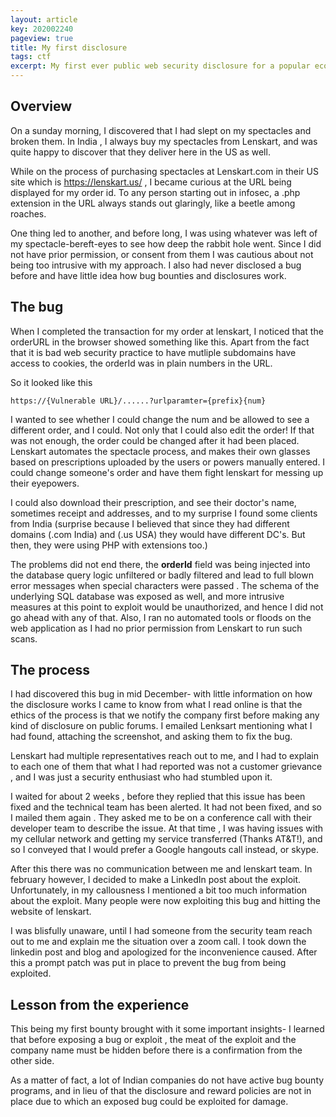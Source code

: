 ```yaml
---
layout: article
key: 202002240
pageview: true
title: My first disclosure
tags: ctf
excerpt: My first ever public web security disclosure for a popular ecommerce website
---
```



## Overview	

On a sunday morning, I discovered that I had slept on my spectacles and broken them. In India , I always buy my spectacles from Lenskart, and was quite happy to discover that they deliver here in the US as well.	

While on the process of purchasing spectacles at Lenskart.com in their US site which is https://lenskart.us/ , I became curious at the URL being displayed for my order id.  To any person starting out in infosec, a .php extension in the URL always stands out glaringly, like a beetle among roaches.	

One thing led to another, and before long, I was using whatever was left of my spectacle-bereft-eyes to see how deep the rabbit hole went. Since I did not have prior permission, or consent from them I was cautious about not being too intrusive with my approach. I also had never disclosed a bug before and have little idea how bug bounties and disclosures work. 	



## The bug	

When I completed the transaction for my order at lenskart, I noticed that the orderURL in the browser showed something like this. Apart from the fact that it is bad web security practice to have mutliple subdomains have access to cookies, the orderId was in plain numbers in the URL.	

So it looked like this	

```	
https://{Vulnerable URL}/......?urlparamter={prefix}{num}	
```

I wanted to see whether I could change the num and be allowed to see a different order, and I could. Not only that I could also edit the order! If that was not enough, the order could be changed after it had been placed. Lenskart automates the spectacle process, and makes their own glasses based on prescriptions uploaded by the users or powers manually entered. I could change someone's order and have them fight lenskart for messing up their eyepowers.	

I could also download their prescription, and see their doctor's name, sometimes receipt and addresses, and to my surprise I found some clients from India (surprise because I believed that since they had different domains (.com India) and (.us USA) they would have different DC's. But then, they were using PHP with extensions too.) 	

The problems did not end there, the **orderId** field was being injected into the database query logic unfiltered or badly filtered and lead to full blown error messages when special characters were passed . The schema of the underlying SQL database was exposed as well, and more intrusive measures at this point to exploit would be unauthorized, and hence I did not go ahead with any of that. Also, I ran no automated tools or floods on the web application as I had no prior permission from Lenskart to run such scans.

## The process	

I had discovered this bug in mid December- with little information on how the disclosure works I came to know from what I read online is that the ethics of the process is that we notify the company first before making any kind of disclosure on public forums. I emailed Lenksart mentioning what I had found, attaching the screenshot, and asking them to fix the bug. 

Lenskart had multiple representatives reach out to me, and I had to explain to each one of them that what I had reported was not a customer grievance , and I was just a security enthusiast who had stumbled upon it. 	

I waited for about 2 weeks , before they replied that this issue has been fixed and the technical team has been alerted. It had not been fixed, and so I mailed them again . They asked me to be on a conference call with their developer team to describe the issue. At that time , I was having issues with my cellular network and getting my service transferred (Thanks AT&T!), and so I conveyed that I would prefer a Google hangouts call instead, or skype. 	

After this there was no communication between me and lenskart team. In february however, I decided to make a LinkedIn post about the exploit. Unfortunately, in my callousness I mentioned a bit too much information about the exploit. Many people were now exploiting this bug and hitting the website of lenskart.  

I was blisfully unaware, until I had someone from the security team reach out to me and explain me the situation over a zoom call. I took down the linkedin post and blog and apologized for the inconvenience caused. After this a prompt patch was put in place to prevent the bug from being exploited.



## Lesson from the experience

This being my first bounty brought with it some important insights- I learned that before exposing a bug or exploit , the meat of the exploit and the company name must be hidden before there is a confirmation from the other side. 

As a matter of fact, a lot of Indian companies do not have active bug bounty programs, and in lieu of that the disclosure and reward policies are not in place due to which an exposed bug could be exploited for damage.

